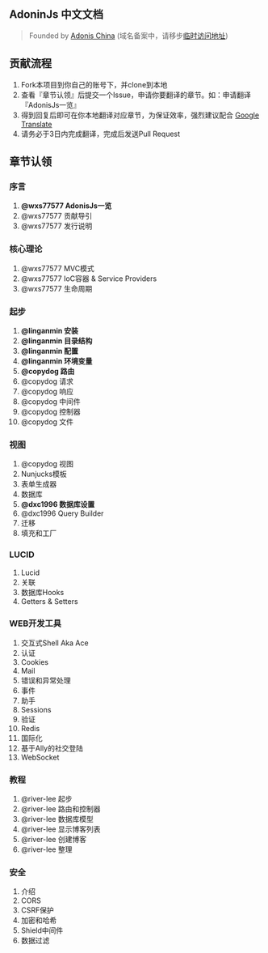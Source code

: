 ## AdoninJs 中文文档

> Founded by [Adonis China](http://adonis-china.org) (域名备案中，请移步[临时访问地址](http://adonis.genyii.com))

## 贡献流程
1. Fork本项目到你自己的账号下，并clone到本地
1. 查看『章节认领』后提交一个Issue，申请你要翻译的章节。如：申请翻译『AdonisJs一览』
1. 得到回复后即可在你本地翻译对应章节，为保证效率，强烈建议配合 [Google Translate](https://translate.google.cn/)
1. 请务必于3日内完成翻译，完成后发送Pull Request

## 章节认领
### 序言
1. **@wxs77577 AdonisJs一览**
1. @wxs77577 贡献导引
1. @wxs77577 发行说明
### 核心理论
1. @wxs77577 MVC模式
1. @wxs77577 IoC容器 & Service Providers
1. @wxs77577 生命周期
### 起步
1. **@linganmin 安装**
1. **@linganmin 目录结构**
1. **@linganmin 配置**
1. **@linganmin 环境变量**
1. **@copydog 路由**
1. @copydog 请求
1. @copydog 响应
1. @copydog 中间件
1. @copydog 控制器
1. @copydog 文件
### 视图
1. @copydog 视图
1. Nunjucks模板
1. 表单生成器
1. 数据库
1. **@dxc1996 数据库设置**
1. @dxc1996 Query Builder
1. 迁移
1. 填充和工厂
### LUCID
1. Lucid
1. 关联
1. 数据库Hooks
1. Getters & Setters
### WEB开发工具
1. 交互式Shell Aka Ace
1. 认证
1. Cookies
1. Mail
1. 错误和异常处理
1. 事件
1. 助手
1. Sessions
1. 验证
1. Redis
1. 国际化
1. 基于Ally的社交登陆
1. WebSocket
### 教程
1. @river-lee 起步
1. @river-lee 路由和控制器
1. @river-lee 数据库模型
1. @river-lee 显示博客列表
1. @river-lee 创建博客
1. @river-lee 整理
### 安全
1. 介绍
1. CORS
1. CSRF保护
1. 加密和哈希
1. Shield中间件
1. 数据过滤